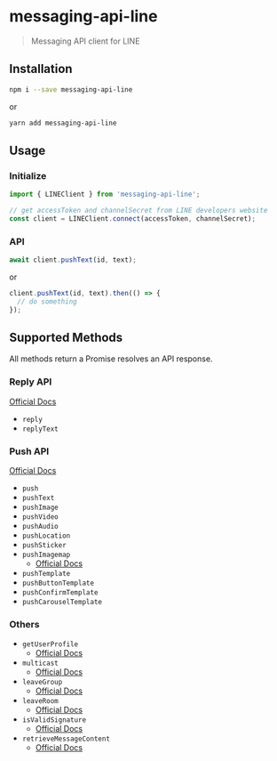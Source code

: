 # messaging-api-line

> Messaging API client for LINE

## Installation

```sh
npm i --save messaging-api-line
```
or
```sh
yarn add messaging-api-line
```

## Usage

### Initialize

```js
import { LINEClient } from 'messaging-api-line';

// get accessToken and channelSecret from LINE developers website
const client = LINEClient.connect(accessToken, channelSecret);
```

### API

```js
await client.pushText(id, text);
```

or

```js
client.pushText(id, text).then(() => {
  // do something
});
```

## Supported Methods

All methods return a Promise resolves an API response.

### Reply API

[Official Docs](https://devdocs.line.me/en/#reply-message)

- `reply`
- `replyText`

### Push API

[Official Docs](https://devdocs.line.me/en/#push-message)

- `push`
- `pushText`
- `pushImage`
- `pushVideo`
- `pushAudio`
- `pushLocation`
- `pushSticker`
- `pushImagemap`
  - [Official Docs](https://devdocs.line.me/en/#imagemap-message)
- `pushTemplate`
- `pushButtonTemplate`
- `pushConfirmTemplate`
- `pushCarouselTemplate`

### Others

- `getUserProfile`
  - [Official Docs](https://devdocs.line.me/en/#bot-api-get-profile)
- `multicast`
  - [Official Docs](https://devdocs.line.me/en/#multicast)
- `leaveGroup`
  - [Official Docs](https://devdocs.line.me/en/#leave)
- `leaveRoom`
  - [Official Docs](https://devdocs.line.me/en/#leave)
- `isValidSignature`
  - [Official Docs](https://devdocs.line.me/en/#webhooks)
- `retrieveMessageContent`
  - [Official Docs](https://devdocs.line.me/en/#content)
